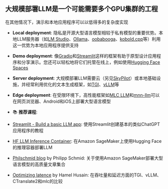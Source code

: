 ## 大规模部署LLM是一个可能需要多个GPU集群的工程
在其他情况下，演示和本地应用程序可以以低得多的复杂度实现

* **Local deployment**: 隐私是开源大型语言模型相较于私有模型的重要优势。本地LLM服务器（如[LM Studio](https://lmstudio.ai/)、[Ollama](https://ollama.ai/)、[oobabooga](https://github.com/oobabooga/text-generation-webui)、[kobold.cpp](https://github.com/LostRuins/koboldcpp)等）利用这一优势为本地应用程序提供支持 
* **Demo deployment**: 像[Gradio](https://www.gradio.app/)和[Streamlit](https://docs.streamlit.io/)这样的框架有助于原型设计应用程序和分享演示。您还可以轻松地将它们托管在线上，例如使用[Hugging Face Spaces](https://huggingface.co/spaces)
* **Server deployment**: 大规模部署LLM需要云（另见[SkyPilot](https://skypilot.readthedocs.io/en/latest/)）或本地基础设施，并经常利用优化的文本生成框架，如[TGI](https://github.com/huggingface/text-generation-inference)、[vLLM](https://github.com/vllm-project/vllm/tree/main)等
* **Edge deployment**: 在受限环境下，高性能框架如[MLC LLM](https://github.com/mlc-ai/mlc-llm)和[mnn-llm](https://github.com/wangzhaode/mnn-llm/blob/master/README_en.md)可以在网页浏览器、Android和iOS上部署大型语言模型

* 📚 **推荐课程**:
* [Streamlit - Build a basic LLM app](https://docs.streamlit.io/knowledge-base/tutorials/build-conversational-apps): 使用Streamlit创建基本的类似ChatGPT应用程序的教程
* [HF LLM Inference Container](https://huggingface.co/blog/sagemaker-huggingface-llm): 在Amazon SageMaker上使用Hugging Face的推理容器部署LLM
* [Philschmid blog](https://www.philschmid.de/) by Philipp Schmid: 关于使用Amazon SageMaker部署大型语言模型的高质量文章集合
* [Optimizing latence](https://hamel.dev/notes/llm/inference/03_inference.html) by Hamel Husain: 在吞吐量和延迟方面的TGI、vLLM、CTranslate2和mlc的比较 




